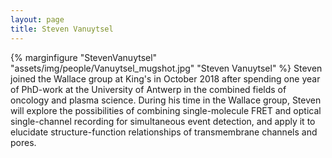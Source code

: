```yaml
---
layout: page
title: Steven Vanuytsel
---
```

{% marginfigure "StevenVanuytsel" "assets/img/people/Vanuytsel_mugshot.jpg" "Steven Vanuytsel" %}
Steven joined the Wallace group at King's in October 2018 after spending one year of PhD-work at the University of Antwerp in the combined fields of oncology and plasma science. During his time in the Wallace group, Steven will explore the possibilities of combining single-molecule FRET and optical single-channel recording for simultaneous event detection, and apply it to elucidate structure-function relationships of transmembrane channels and pores.
